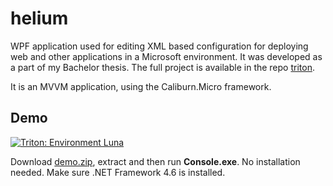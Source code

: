 # helium

WPF application used for editing XML based configuration for deploying web and other applications in a Microsoft environment. It was developed as a part of my Bachelor thesis. The full project is available in the repo [triton](https://github.com/mdavid626/triton).

It is an MVVM application, using the Caliburn.Micro framework. 

## Demo

[![Triton: Environment Luna](https://img.youtube.com/vi/nQQv81yiRBg/0.jpg)](https://www.youtube.com/watch?v=nQQv81yiRBg&t=68)

Download [demo.zip](https://github.com/mdavid626/helium/raw/master/demo.zip), extract and then run **Console.exe**. No installation needed. Make sure .NET Framework 4.6 is installed.